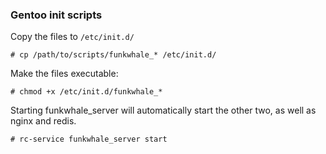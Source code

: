 ### Gentoo init scripts

Copy the files to `/etc/init.d/`

```
# cp /path/to/scripts/funkwhale_* /etc/init.d/
```

Make the files executable:

```
# chmod +x /etc/init.d/funkwhale_*
```

Starting funkwhale_server will automatically start the other two, as well as nginx and redis.

```
# rc-service funkwhale_server start
```

